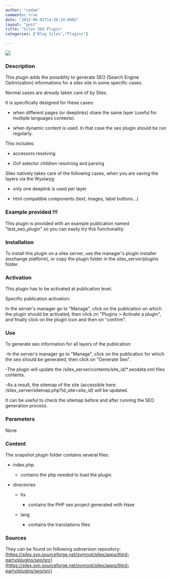 ```yaml
---
author: "codam"
comments: true
date: "2012-06-01T14:30:24.000Z"
layout: "post"
title: "Silex SEO Plugin"
categories: ["Blog Silex","Plugins"]

---
```

[![](https://www.silexlabs.org/wp-content/uploads/2012/05/plugin1.png)](https://www.silexlabs.org/132908/the-blog/blog-silex/silex-seo-plugin/attachment/plugin-2/)






### Description


This plugin adds the possiblity to generate SEO (Search Engine Optimization) informations for a silex site in some specific cases.

Normal cases are already taken care of by Silex.

<!-- more -->

It is specifically designed for these cases:




  * when different pages (or deeplinks) share the same layer (useful for multiple languages contexts).


  * when dynamic content is used. In that case the seo plugin should be run regularly.


This includes:


  * accessors resolving


  * Oof selector children resolving and parsing


Silex natively takes care of the following cases, when you are saving the layers via the Wysiwyg:


  * only one deeplink is used per layer


  * html compatible components (text, images, label buttons...)




### Example provided !!!


This plugin is provided with an example publication named "test_seo_plugin" so you can easily try this functionality.


### Installation


To install this plugin on a silex server, use the manager's plugin installer (exchange platform), or copy the plugin folder in the silex_server/plugins folder.


### Activation


This plugin has to be activated at publication level.

Specific publication activation:

In the server's manager go to "Manage", click on the publication on which the plugin should be activated, then click on "Plugins > Activate a plugin", and finally click on the plugin icon and then on "confirm".


### Use


To generate seo information for all layers of the publication:

-In the server's manager go to "Manage", click on the publication for which the seo should be generated, then click on "Generate Seo".

-The plugin will update the /silex_server/contents/site_id/*.seodata.xml files contents.

-As a result, the sitemap of the site (accessible here: /silex_server/sitemap.php?id_site=site_id) will be updated.

It can be useful to check the sitemap before and after running the SEO generation process.


### Parameters


None


### Content


The snapshot plugin folder contains several files:




  * index.php


    * contains the php needed to load the plugin.





  * directories


    * hx


      * contains the PHP seo project generated with Haxe





    * lang


      * contains the translations files










### Sources


They can be found on following subversion repository: [https://silex.svn.sourceforge.net/svnroot/silex/apps/third-party/plugins/seo/src](https://silex.svn.sourceforge.net/svnroot/silex/apps/third-party/plugins/seo/src)


